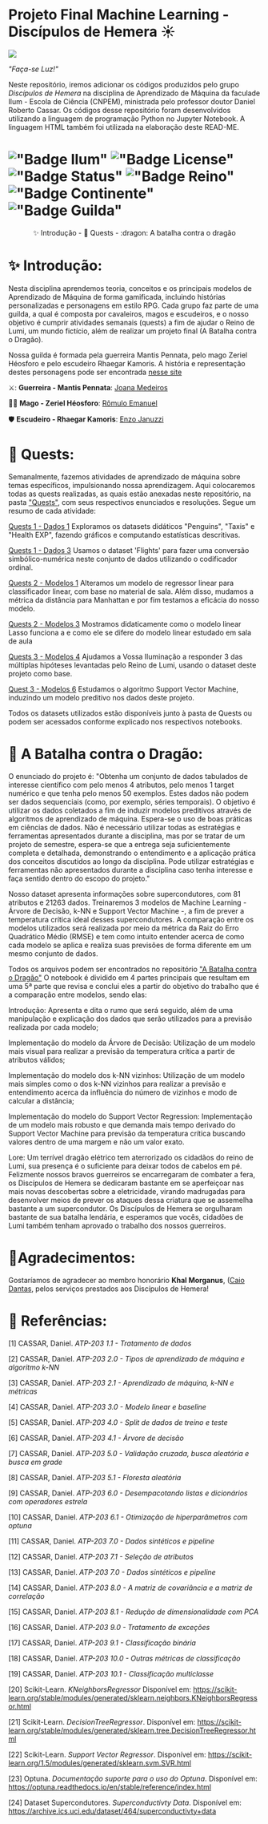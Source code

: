 #  Projeto Final Machine Learning - Discípulos de Hemera ☀️

<img src="https://github.com/user-attachments/assets/1607eb2b-f452-4ea1-af3b-0c96546e17fd">

*"Faça-se Luz!"*

Neste repositório, iremos adicionar os códigos produzidos pelo grupo *Discípulos de Hemera* na disciplina de Aprendizado de Máquina da faculade Ilum - Escola de Ciência (CNPEM), ministrada pelo professor doutor Daniel Roberto Cassar. Os códigos desse repositório foram desenvolvidos utilizando a linguagem de programação Python no Jupyter Notebook. A linguagem HTML também foi utilizada na elaboração deste READ-ME.

# !["Badge Ilum"](https://img.shields.io/badge/Ilum%20-%20purple) !["Badge License"](https://img.shields.io/badge/License%20-%20MIT%20-%20green) !["Badge Status"](https://img.shields.io/badge/Status-Em_constru%C3%A7%C3%A3o-yellow) !["Badge Reino"](https://img.shields.io/badge/Reino-Lumi-red) !["Badge Continente"](https://img.shields.io/badge/Continente-Senepem-blue) !["Badge Guilda"](https://img.shields.io/badge/Guilda-Discípulos_de_Hemera-white)

<p align="center">
  ✨ Introdução -
  🧭 Quests -
  :dragon: A batalha contra o dragão
</p>

# ✨ Introdução:
Nesta disciplina aprendemos teoria, conceitos e os principais modelos de Aprendizado de Máquina de forma gamificada, incluindo histórias personalizadas e personagens em estilo RPG. Cada grupo faz parte de uma guilda, a qual é composta por cavaleiros, magos e escudeiros, e o nosso objetivo é cumprir atividades semanais (quests) a fim de ajudar o Reino de Lumi, um mundo fictício, além de realizar um projeto final (A Batalha contra o Dragão).

Nossa guilda é formada pela guerreira Mantis Pennata, pelo mago Zeriel Héosforo e pelo escudeiro Rhaegar Kamoris. A história e representação destes personagens pode ser encontrada <a href="https://discipulosdehemera.vercel.app/"> nesse site</a>

⚔️: **Guerreira - Mantis Pennata**: [Joana Medeiros](https://github.com/JojoMolinetes)

:mage_man: **Mago - Zeriel Héosforo**: [Rômulo Emanuel](https://github.com/Romulo177)

:shield: **Escudeiro - Rhaegar Kamoris**: [Enzo Januzzi](https://github.com/EnzoJanuzzi)

# 🧭 Quests:
Semanalmente, fazemos atividades de aprendizado de máquina sobre temas específicos, impulsionando nossa aprendizagem. Aqui colocaremos todas as quests realizadas, as quais estão anexadas neste repositório, na pasta <a href="Quests"> "Quests"</a>, com seus respectivos enunciados e resoluções. Segue um resumo de cada atividade:

[Quests 1 - Dados 1](Quests/Quests%201%20-%20Dados%201.ipynb) Exploramos os datasets didáticos "Penguins", "Taxis" e "Health EXP", fazendo gráficos e computando estatísticas descritivas.

[Quests 1 - Dados 3](Quests/Quests%201%20-%20Dados%203.ipynb) Usamos o dataset 'Flights' para fazer uma conversão simbólico-numérica neste conjunto de dados utilizando o codificador ordinal.

[Quests 2 - Modelos 1](Quests/Quests%202%20-%20Modelos%201.ipynb) Alteramos um modelo de regressor linear para classificador linear, com base no material de sala. Além disso, mudamos a métrica da distância para Manhattan e por fim testamos a eficácia do nosso modelo.

[Quests 2 - Modelos 3](Quests/Quests%202%20-%20Modelos%203.ipynb) Mostramos didaticamente como o modelo linear Lasso funciona a e como ele se difere do modelo linear estudado em sala de aula 

[Quests 3 - Modelos 4](Quests/Quests%203%20-%20Modelos%204.ipynb) Ajudamos a Vossa Iluminação a responder 3 das múltiplas hipóteses levantadas pelo Reino de Lumi, usando o dataset deste projeto como base.

[Quest 3 - Modelos 6](Quests/Quests%203%20-%20Modelos%206.ipynb) Estudamos o algoritmo Support Vector Machine, induzindo um modelo preditivo nos dados deste projeto.

Todos os datasets utilizados estão disponíveis junto à pasta de Quests ou podem ser acessados conforme explicado nos respectivos notebooks.

# 🐉 A Batalha contra o Dragão:
O enunciado do projeto é: "Obtenha um conjunto de dados tabulados de interesse científico com pelo menos 4 atributos, pelo menos 1 target numérico e que tenha pelo menos 50
exemplos. Estes dados não podem ser dados sequenciais (como, por exemplo, séries temporais). O objetivo é utilizar os dados coletados a fim de induzir modelos preditivos através de algoritmos de aprendizado de máquina. Espera-se o uso de boas práticas em ciências de dados. Não é necessário utilizar todas as estratégias e ferramentas apresentados durante a disciplina, mas por se tratar de um projeto de semestre, espera-se que a entrega seja suficientemente completa e detalhada, demonstrando o entendimento e a aplicação prática dos conceitos discutidos ao longo da disciplina. Pode utilizar estratégias e ferramentas não apresentados durante a disciplina caso tenha interesse e faça sentido dentro do escopo do projeto."

Nosso dataset apresenta informações sobre supercondutores, com 81 atributos e 21263 dados. Treinaremos 3 modelos de Machine Learning - Árvore de Decisão, k-NN e Support Vector Machine -, a fim de prever a temperatura crítica ideal desses supercondutores. A comparação entre os modelos utilizados será realizada por meio da métrica da Raiz do Erro Quadrático Médio (RMSE) e tem como intuito entender acerca de como cada modelo se aplica e realiza suas previsões de forma diferente em um mesmo conjunto de dados.

Todos os arquivos podem ser encontrados no repositório <a href="A Batalha contra o Dragão"> "A Batalha contra o Dragão"</a>
O notebook é dividido em 4 partes principais que resultam em uma 5ª parte que revisa e conclui eles a partir do objetivo do trabalho que é a comparação entre modelos, sendo elas:

Introdução: Apresenta e dita o rumo que será seguido, além de uma manipulação e explicação dos dados que serão utilizados para a previsão realizada por cada modelo;

Implementação do modelo da Árvore de Decisão: Utilização de um modelo mais visual para realizar a previsão da temperatura crítica a partir de atributos válidos;  

Implementação do modelo dos k-NN vizinhos: Utilização de um modelo mais simples como o dos k-NN vizinhos para realizar a previsão e entendimento acerca da influência do número de vizinhos e modo de calcular a distância;

Implementação do modelo do Support Vector Regression: Implementação de um modelo mais robusto e que demanda mais tempo derivado do Support Vector Machine para previsão da temperatura crítica buscando valores dentro de uma margem e não um valor exato.

Lore: Um terrível dragão elétrico tem aterrorizado os cidadãos do reino de Lumi, sua presença é o suficiente para deixar todos de cabelos em pé. Felizmente nossos bravos guerreiros se encarregaram de combater a fera, os Discípulos de Hemera se dedicaram bastante em se aperfeiçoar nas mais novas descobertas sobre a eletricidade, virando madrugadas para desenvolver meios de prever os ataques dessa criatura que se assemelha bastante a um supercondutor. Os Discípulos de Hemera se orgulharam bastante de sua batalha lendária, e esperamos que vocês, cidadões de Lumi também tenham aprovado o trabalho dos nossos guerreiros.

# 🤝Agradecimentos:
Gostaríamos de agradecer ao membro honorário **Khal Morganus**, ([Caio Dantas]([https://github.com/Caiomld]), pelos serviços prestados aos Discípulos de Hemera!

# 📄 Referências:

[1] CASSAR, Daniel. *ATP-203 1.1 - Tratamento de dados*

[2] CASSAR, Daniel. *ATP-203 2.0 - Tipos de aprendizado de máquina e algoritmo k-NN*

[3] CASSAR, Daniel. *ATP-203 2.1 - Aprendizado de máquina, k-NN e métricas*

[4] CASSAR, Daniel. *ATP-203 3.0 - Modelo linear e baseline*

[5] CASSAR, Daniel. *ATP-203 4.0 - Split de dados de treino e teste*

[6] CASSAR, Daniel. *ATP-203 4.1 - Árvore de decisão*

[7] CASSAR, Daniel. *ATP-203 5.0 - Validação cruzada, busca aleatória e busca em grade*

[8] CASSAR, Daniel. *ATP-203 5.1 - Floresta aleatória*

[9] CASSAR, Daniel. *ATP-203 6.0 - Desempacotando listas e dicionários com operadores estrela*

[10] CASSAR, Daniel. *ATP-203 6.1 - Otimização de hiperparâmetros com optuna*

[11] CASSAR, Daniel. *ATP-203 7.0 - Dados sintéticos e pipeline*

[12] CASSAR, Daniel. *ATP-203 7.1 - Seleção de atributos*

[13] CASSAR, Daniel. *ATP-203 7.0 - Dados sintéticos e pipeline*

[14] CASSAR, Daniel. *ATP-203 8.0 - A matriz de covariância e a matriz de correlação*

[15] CASSAR, Daniel. *ATP-203 8.1 - Redução de dimensionalidade com PCA*

[16] CASSAR, Daniel. *ATP-203 9.0 - Tratamento de exceções*

[17] CASSAR, Daniel. *ATP-203 9.1 - Classificação binária*

[18] CASSAR, Daniel. *ATP-203 10.0 - Outras métricas de classificação*

[19] CASSAR, Daniel. *ATP-203 10.1 - Classificação multiclasse*

[20] Scikit-Learn. *KNeighborsRegressor* Disponível em:
https://scikit-learn.org/stable/modules/generated/sklearn.neighbors.KNeighborsRegressor.html

[21] Scikit-Learn. *DecisionTreeRegressor*. Disponível em: https://scikit-learn.org/stable/modules/generated/sklearn.tree.DecisionTreeRegressor.html

[22] Scikit-Learn. *Support Vector Regressor*. Disponível em: https://scikit-learn.org/1.5/modules/generated/sklearn.svm.SVR.html

[23] Optuna. *Documentação suporte para o uso do Optuna*. Disponível em: https://optuna.readthedocs.io/en/stable/reference/index.html

[24] Dataset Supercondutores. *Superconductivty Data*. Disponível em: https://archive.ics.uci.edu/dataset/464/superconductivty+data

